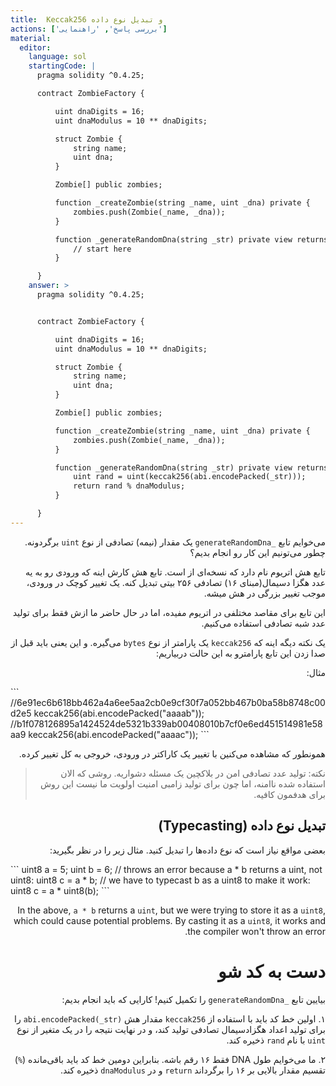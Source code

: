 ```yaml
---
title:  Keccak256 و تبدیل نوع داده
actions: ['بررسی پاسخ', 'راهنمایی']
material:
  editor:
    language: sol
    startingCode: |
      pragma solidity ^0.4.25;

      contract ZombieFactory {

          uint dnaDigits = 16;
          uint dnaModulus = 10 ** dnaDigits;

          struct Zombie {
              string name;
              uint dna;
          }

          Zombie[] public zombies;

          function _createZombie(string _name, uint _dna) private {
              zombies.push(Zombie(_name, _dna));
          } 

          function _generateRandomDna(string _str) private view returns (uint) {
              // start here
          }

      }
    answer: >
      pragma solidity ^0.4.25;


      contract ZombieFactory {

          uint dnaDigits = 16;
          uint dnaModulus = 10 ** dnaDigits;

          struct Zombie {
              string name;
              uint dna;
          }

          Zombie[] public zombies;

          function _createZombie(string _name, uint _dna) private {
              zombies.push(Zombie(_name, _dna));
          } 

          function _generateRandomDna(string _str) private view returns (uint) {
              uint rand = uint(keccak256(abi.encodePacked(_str)));
              return rand % dnaModulus;
          }

      }
---
```


<div dir="rtl">

می‌خوایم تابع `_generateRandomDna` یک مقدار (نیمه) تصادفی از نوع `uint` برگردونه. چطور می‌تونیم این کار رو انجام بدیم؟

تابع هش اتریوم نام دارد که نسخه‌ای از است. تابع هش کارش اینه که ورودی رو به یه عدد هگزا دسیمال(مبنای ۱۶) تصادفی ۲۵۶ بیتی تبدیل کنه. یک تغییر کوچک در ورودی، موجب تغییر بزرگی در هش میشه.

این تابع برای مقاصد مختلفی در اتریوم مفیده، اما در حال حاضر ما ازش فقط برای تولید عدد شبه تصادفی استفاده می‌کنیم.


یک نکته دیگه اینه که `keccak256` یک پارامتر از نوع `bytes` می‌گیره. و این یعنی باید قبل از صدا زدن این تابع پارامترو به این حالت دربیاریم:

مثال:

</div>
```
//6e91ec6b618bb462a4a6ee5aa2cb0e9cf30f7a052bb467b0ba58b8748c00d2e5
keccak256(abi.encodePacked("aaaab"));
//b1f078126895a1424524de5321b339ab00408010b7cf0e6ed451514981e58aa9
keccak256(abi.encodePacked("aaaac"));
```
<div dir="rtl">

همونطور که مشاهده می‌کنین با تغییر یک کاراکتر در ورودی، خروجی به کل تغییر کرده.

> نکته: تولید عدد تصادفی امن در بلاکچین یک مسئله دشواریه. روشی که الان استفاده شده ناامنه، اما چون برای تولید زامبی امنیت اولویت ما نیست این روش برای هدفمون کافیه.

## تبدیل نوع داده (Typecasting)

بعضی مواقع نیاز است که نوع داده‌ها را تبدیل کنید. مثال زیر را در نظر بگیرید:


</div>
```
uint8 a = 5;
uint b = 6;
// throws an error because a * b returns a uint, not uint8:
uint8 c = a * b; 
// we have to typecast b as a uint8 to make it work:
uint8 c = a * uint8(b); 
```
<div dir="rtl">

In the above, `a * b` returns a `uint`, but we were trying to store it as a `uint8`, which could cause potential problems. By casting it as a `uint8`, it works and the compiler won't throw an error.

# دست به کد شو

بیایین تابع `_generateRandomDna` را تکمیل کنیم! کارایی که باید انجام بدیم:

۱. اولین خط کد باید با استفاده از `keccak256` مقدار هش `abi.encodePacked(_str)` را برای تولید اعداد هگزادسیمال تصادفی تولید کند، و در نهایت نتیجه را در یک متغیر از نوع `uint` با نام `rand` ذخیره کند. 

۲. ما می‌خوایم طول DNA فقط ۱۶ رقم باشه. بنابراین دومین خط کد باید باقی‌مانده (`%`) تقسیم مقدار بالایی بر ۱۶ را برگرداند `return` و در `dnaModulus` ذخیره کند.

</div>
